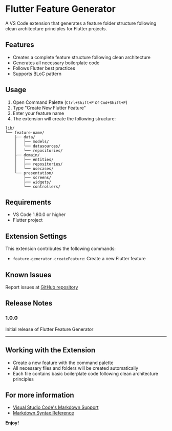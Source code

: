 # Flutter Feature Generator

A VS Code extension that generates a feature folder structure following clean architecture principles for Flutter projects.

## Features

- Creates a complete feature structure following clean architecture
- Generates all necessary boilerplate code
- Follows Flutter best practices
- Supports BLoC pattern

## Usage

1. Open Command Palette (`Ctrl+Shift+P` or `Cmd+Shift+P`)
2. Type "Create New Flutter Feature"
3. Enter your feature name
4. The extension will create the following structure:

```
lib/
└── feature-name/
    ├── data/
    │   ├── models/
    │   └── datasources/
    │   └── repositories/
    ├── domain/
    │   ├── entities/
    │   ├── repositories/
    │   └── usecases/
    └── presentation/
        ├── screens/
        ├── widgets/
        └── controllers/
```

## Requirements

- VS Code 1.80.0 or higher
- Flutter project

## Extension Settings

This extension contributes the following commands:

* `feature-generator.createFeature`: Create a new Flutter feature

## Known Issues

Report issues at [GitHub repository](https://github.com/WalidCherifi31/feature-generator/issues)

## Release Notes

### 1.0.0

Initial release of Flutter Feature Generator

---

## Working with the Extension

* Create a new feature with the command palette
* All necessary files and folders will be created automatically
* Each file contains basic boilerplate code following clean architecture principles

## For more information

* [Visual Studio Code's Markdown Support](http://code.visualstudio.com/docs/languages/markdown)
* [Markdown Syntax Reference](https://help.github.com/articles/markdown-basics/)

**Enjoy!**